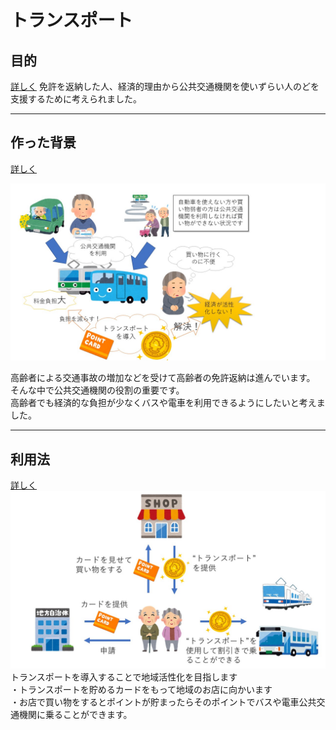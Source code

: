 # トランスポート

## 目的
[詳しく](./mokuteki)
免許を返納した人、経済的理由から公共交通機関を使いずらい人のどを支援するために考えられました。<br/>

---

## 作った背景
[詳しく](./haikei)

![img](プレゼンテーション1.jpg)<br/>

高齢者による交通事故の増加などを受けて高齢者の免許返納は進んでいます。<br/>
そんな中で公共交通機関の役割の重要です。<br/>
高齢者でも経済的な負担が少なくバスや電車を利用できるようにしたいと考えました。<br/>

---

## 利用法
[詳しく](./riyouhou)
![img](transport_use.jpg)<br/>
トランスポートを導入することで地域活性化を目指します<br/>
・トランスポートを貯めるカードをもって地域のお店に向かいます<br/>
・お店で買い物をするとポイントが貯まったらそのポイントでバスや電車公共交通機関に乗ることができます。<br>

